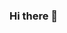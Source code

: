 ### Hi there 👋

<!--

Hola , soy Cesar . Estudie formalmente la Ingenieria Industrial, egresando de la Universidad Experimental Politécnica Antonio José de Sucre (UNEXPO-Venezuela), con más de 20 años de experiencia en consultoria de ingeniería y construcción area de instrumentacion y coordinacion de disciplinas. participando en el desarrollo de proyectos multidisciplinarios en diferentes etapas: Visualización, Conceptualización, Definición e Implementación, de acuerdo a las normas y estándares internacionales.
Manejo las  herramientas informáticas habituales procedsador de palabras, hojas de calculo, Autocad. Actualmente estoy implementando planes de mantenimiento, diseño ,mejoras y reparaciones de vehiculos verdes impulsados por electricidad. Tambien estoy reconvirtiendo al area TI para en la cual ya soy egresado del Bootcamp de Java Full Stack Trainee para el desarrollo de Aplicaciones informáticas.

Atencedentes laborales

EL INGENIERO SPA – Agosto 2018 - Marzo 2020 Santiago de Chile-Chile
Rol del puesto : Supervisor de Bodega 
Descripción del cargo:
• Dirigir y supervisar las actividades de recepción, despacho, registro y control de los pedidos recibidos.
• El adecuado manejo de inventarios.
• Seguimientos a la planificación, gestión y control administrativo y de los recursos asignados.

COMERCIALIZADORA DING YING, Diciembre 2016 -julio 2018 – Santiago de Chile – Chile. 
Rol del puesto : Técnico Mecánico / Ventas.
Descripción del cargo:
• Revisión de las unidades importadas desde China para la verificación del correcto funcionamiento
de las partes electromecánicas y demás componentes.
• Venta al Mayor y Detal. •

Petróleos de Venezuela S.A. Junio 2008- Marzo 2017 Caracas- Venezuela
Rol del puesto: Líder de Proyectos 
Descripción del cargo:
• Coordinar, Integrar y supervisar la elaboración de la ingeniería entre las diferentes disciplinas que intervienen en la ejecución del proyecto.
• Supervisión de consultoras de elaboración de ingenierías.
• Seguimientos a la planificación, gestión y control administrativo y de los recursos asignados.

Empresa Y&V Ingeniería y Construcción Septiembre 2006- Junio 2008 Caracas - Venezuela
Rol del puesto: Líder de Instrumentación 
Descripción del cargo:     
• Supervisar la elaboración de la ingeniería de la disciplina de instrumentación y control de procesos.
• Seguimiento a la planificación, gestión y control administrativo de los recursos asignados.
• Revisar ofertas técnicas y términos de referencias para la contratación de servicios a nuestros
clientes internos y externos.
• Análisis y presentación de resultados de avance y costos de proyectos a la gerencia para la toma de
decisiones.

Petróleos de Venezuela S.A. Julio 2004- Agosto 2006 Valencia- Venezuela
Rol del puesto: Líder de Instrumentación Servicios Industriales 
Descripción del cargo:
• Supervisar la elaboración de la ingeniería de la disciplina de instrumentación y control de procesos.
• Dar seguimiento a la planificación, gestión y control administrativo de los recursos asignados.
• Ingeniería de campo, asistencia técnica a los supervisores de planta de refinación, confiabilidad y
mantenimiento.
• Supervisión de contratista de obra.

Yanes y Asociados. Enero 2001- Julio 2004 Caracas- Venezuela
Rol del puesto : Ingeniero de Proyectos Descripción del cargo:
• Desarrollo de la ingeniería básica y detalle, especificaciones de instrumentos, hoja de datos de instrumentos, plano de simbología, revisión de P&ID y PFD, arquitectura de control, cómputos métricos, lista de materiales, ubicación de instrumentos, ruta de canalizaciones, índices y demás documentos de ingeniería.

Process Plant Contractor. Enero 2000- octubre 2000 Caracas- Venezuela
Rol del Puesto: Ingeniero de Proyectos
Descripción del cargo:
• Levantamiento de información en campo y actualización de todos los Diagramas de Tuberías e instrumentación y diagrama de flujo de las diferentes plantas de producción que conforman la Refinería.
• Revisión de: Especificaciones de instrumentos, hoja de datos e instrumentos, planos de simbología, ubicación de instrumentos, ruta de canalizaciones.

Antecedentes Académicos

• 2014-2015 MBA en gerencia de la Industria de Hidrocarburos Caribbean International University, Word Trade Center Curacao, Piscadera Bay.
• 1989-1994 Ingeniero Industrial
Universidad Experimental Politécnica Antonio José de Sucre, Vicerrectorado Luis Caballero Mejías. UNEXPO Caracas- Venezuela.
Cursos
• Feb-2021 Bootcamp de Java Full Stack Trainee
Idiomas:
Inglés: Avanzado escrito y hablado


-->

